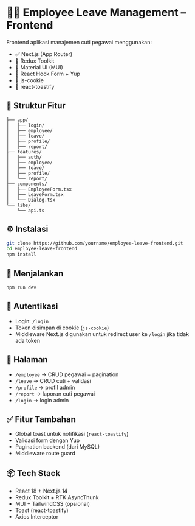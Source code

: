 # 👩‍💼 Employee Leave Management – Frontend

Frontend aplikasi manajemen cuti pegawai menggunakan:

- ✅ Next.js (App Router)
- 🎯 Redux Toolkit
- 💅 Material UI (MUI)
- 🧠 React Hook Form + Yup
- 🍪 js-cookie
- 🔔 react-toastify

## 📂 Struktur Fitur

```
├── app/
│   ├── login/
│   ├── employee/
│   ├── leave/
│   ├── profile/
│   ├── report/
├── features/
│   ├── auth/
│   ├── employee/
│   ├── leave/
│   ├── profile/
│   └── report/
├── components/
│   ├── EmployeeForm.tsx
│   ├── LeaveForm.tsx
│   └── Dialog.tsx
└── libs/
    └── api.ts
```

## ⚙️ Instalasi

```bash
git clone https://github.com/yourname/employee-leave-frontend.git
cd employee-leave-frontend
npm install
```

## 🚀 Menjalankan

```bash
npm run dev
```

## 🔐 Autentikasi

- Login: `/login`
- Token disimpan di cookie (`js-cookie`)
- Middleware Next.js digunakan untuk redirect user ke `/login` jika tidak ada token

## 📘 Halaman

- `/employee` → CRUD pegawai + pagination
- `/leave` → CRUD cuti + validasi
- `/profile` → profil admin
- `/report` → laporan cuti pegawai
- `/login` → login admin

## ✅ Fitur Tambahan

- Global toast untuk notifikasi (`react-toastify`)
- Validasi form dengan Yup
- Pagination backend (dari MySQL)
- Middleware route guard

## 📦 Tech Stack

- React 18 + Next.js 14
- Redux Toolkit + RTK AsyncThunk
- MUI + TailwindCSS (opsional)
- Toast (react-toastify)
- Axios Interceptor

